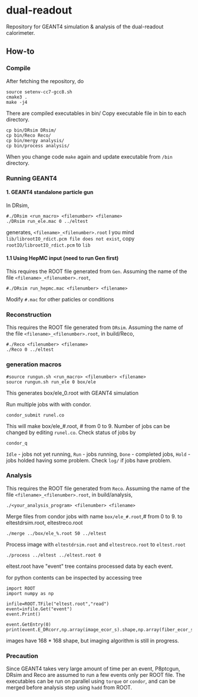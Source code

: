 # dual-readout
Repository for GEANT4 simulation &amp; analysis of the dual-readout calorimeter.

## How-to
### Compile
After fetching the repository, do

    source setenv-cc7-gcc8.sh
    cmake3 .
    make -j4

There are compiled executables in bin/
Copy executable file in bin to each directory.

    cp bin/DRsim DRsim/
    cp bin/Reco Reco/
    cp bin/mergy analysis/
    cp bin/process analysis/
    
When you change code `make` again and update executable from `/bin` directory.

### Running GEANT4
#### 1. GEANT4 standalone particle gun
In DRsim,

    #./DRsim <run_macro> <filenumber> <filename>
    ./DRsim run_ele.mac 0 ../eltest

generates, `<filename>_<filenumber>.root`
I you mind `lib/librootIO_rdict.pcm file does not exist`, copy `rootIO/librootIO_rdict.pcm` to `lib`

#### 1.1 Using HepMC input (need to run Gen first)
This requires the ROOT file generated from `Gen`. Assuming the name of the file `<filename>_<filenumber>.root`,

    #./DRsim run_hepmc.mac <filenumber> <filename>  

Modify `#.mac` for other paticles or conditions

### Reconstruction
This requires the ROOT file generated from `DRsim`. Assuming the name of the file `<filename>_<filenumber>.root`, in build/Reco,

    #./Reco <filenumber> <filename>
    ./Reco 0 ../eltest

### generation macros

    #source rungun.sh <run_macro> <filenumber> <filename>
    source rungun.sh run_ele 0 box/ele

This generates box/ele_0.root with GEANT4 simulation

Run multiple jobs with with condor.

    condor_submit runel.co

This will make box/ele_#.root, # from 0 to 9.
Number of jobs can be changed by editing `runel.co`.
Check status of jobs by
    
    condor_q
    
`Idle` - jobs not yet running, `Run` - jobs running, `Done` - completed jobs, `Hold` - jobs holded having some problem.
Check `log/` if jobs have problem.

### Analysis
This requires the ROOT file generated from `Reco`. Assuming the name of the file `<filename>_<filenumber>.root`, in build/analysis,

    ./<your_analysis_program> <filenumber> <filename>

Merge files from condor jobs with name `box/ele_#.root`,# from 0 to 9.
to eltestdrsim.root, eltestreco.root

    ./merge ../box/ele_%.root 50 ../eltest

Process image with `eltestdrsim.root` and `eltestreco.root` to `eltest.root`

    ./process ../eltest ../eltest.root 0

eltest.root have "event" tree contains processed data by each event.

for python contents can be inspected by accessing tree

    import ROOT
    import numpy as np
    
    infile=ROOT.TFile("eltest.root","read")
    event=infile.Get("event")
    event.Print()
    
    event.GetEntry(0)
    print(event.E_DRcorr,np.array(image_ecor_s).shape,np.array(fiber_ecor_s).shape))
    
images have 168 * 168 shape, but imaging algorithm is still in progress.

### Precaution
Since GEANT4 takes very large amount of time per an event, P8ptcgun, DRsim and Reco are assumed to run a few events only per ROOT file. The executables can be run on parallel using `torque` or `condor`, and can be merged before analysis step using `hadd` from ROOT.

